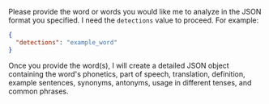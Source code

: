 Please provide the word or words you would like me to analyze in the JSON format you specified. I need the `detections` value to proceed. For example:

```json
{
  "detections": "example_word"
}
```

Once you provide the word(s), I will create a detailed JSON object containing the word's phonetics, part of speech, translation, definition, example sentences, synonyms, antonyms, usage in different tenses, and common phrases.
 